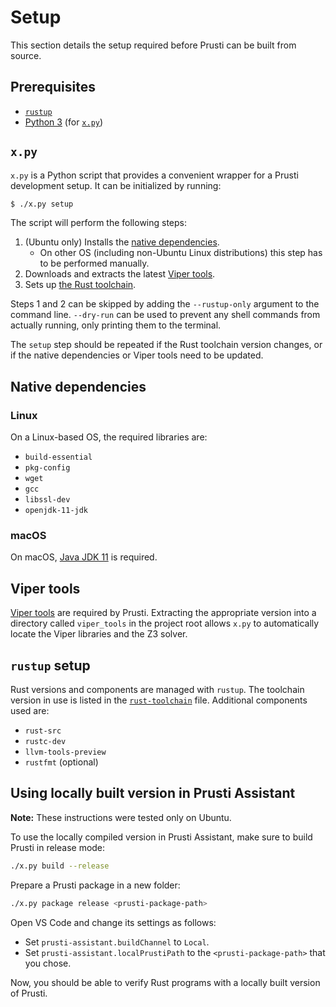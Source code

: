 # Setup

This section details the setup required before Prusti can be built from source.

## Prerequisites

 - [`rustup`](https://rustup.rs/)
 - [Python 3](https://www.python.org/downloads/) (for [`x.py`](#xpy))

## `x.py`

`x.py` is a Python script that provides a convenient wrapper for a Prusti development setup. It can be initialized by running:

```bash
$ ./x.py setup
```

The script will perform the following steps:

 1. (Ubuntu only) Installs the [native dependencies](#native-dependencies).
    - On other OS (including non-Ubuntu Linux distributions) this step has to be performed manually.
 2. Downloads and extracts the latest [Viper tools](#viper-tools).
 3. Sets up [the Rust toolchain](#rustup-setup).

Steps 1 and 2 can be skipped by adding the `--rustup-only` argument to the command line. `--dry-run` can be used to prevent any shell commands from actually running, only printing them to the terminal.

The `setup` step should be repeated if the Rust toolchain version changes, or if the native dependencies or Viper tools need to be updated.

## Native dependencies

### Linux

On a Linux-based OS, the required libraries are:

 - `build-essential`
 - `pkg-config`
 - `wget`
 - `gcc`
 - `libssl-dev`
 - `openjdk-11-jdk`

### macOS

On macOS, [Java JDK 11](https://www.oracle.com/java/technologies/javase-downloads.html) is required.

## Viper tools

[Viper tools](http://viper.ethz.ch/downloads/) are required by Prusti. Extracting the appropriate version into a directory called `viper_tools` in the project root allows `x.py` to automatically locate the Viper libraries and the Z3 solver.

## `rustup` setup

Rust versions and components are managed with `rustup`. The toolchain version in use is listed in the [`rust-toolchain`](https://github.com/viperproject/prusti-dev/blob/master/rust-toolchain) file. Additional components used are:

 - `rust-src`
 - `rustc-dev`
 - `llvm-tools-preview`
 - `rustfmt` (optional)

## Using locally built version in Prusti Assistant

**Note:** These instructions were tested only on Ubuntu.

To use the locally compiled version in Prusti Assistant, make sure to build Prusti in release mode:

```bash
./x.py build --release
```

Prepare a Prusti package in a new folder:

```bash
./x.py package release <prusti-package-path>
```

Open VS Code and change its settings as follows:

 - Set `prusti-assistant.buildChannel` to `Local`.
 - Set `prusti-assistant.localPrustiPath` to the `<prusti-package-path>` that you chose.

Now, you should be able to verify Rust programs with a locally built version of Prusti.
